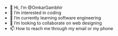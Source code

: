 - 👋 Hi, I’m @OmkarGambhir
- 👀 I’m interested in coding 
- 🌱 I’m currently learning software engineering 
- 💞️ I’m looking to collaborate on web designing 
- 📫 How to reach me through my email or my phone

<!---
OmkarGambhir/OmkarGambhir is a ✨ special ✨ repository because its `README.md` (this file) appears on your GitHub profile.
You can click the Preview link to take a look at your changes.
--->

